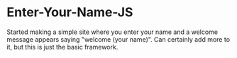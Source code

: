 # Enter-Your-Name-JS
Started making a simple site where you enter your name and a welcome message appears saying "welcome (your name)". Can certainly add more to it, but this is just the basic framework. 
